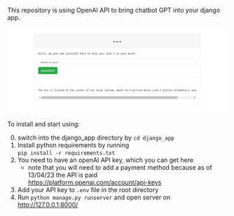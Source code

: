 This repository is using OpenAI API to bring chatbot GPT into your django app.

![img.png](img.png)

To install and start using:

0) switch into the django_app directory by ``` cd django_app ```
1) Install python requirements by running <br />
    ``` pip install -r requirements.txt ``` <br />
2) You need to have an openAI API key, which you can get here <br />
    * note that you will need to add a payment method because as of 13/04/23 the API is paid <br />
   https://platform.openai.com/account/api-keys <br />
3) Add your API key to ``` .env ``` file in the root directory
4) Run ``` python manage.py runserver ``` and open server on http://127.0.0.1:8000/


